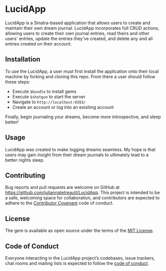 # LucidApp

LucidApp is a Sinatra-based application that allows users to create and maintain their own dream journal. LucidApp incorporates full CRUD actions, allowing users to create their own journal entries, read theirs and other users' entries, update the entries they've created, and delete any and all entries created on their account.

## Installation

To use the LucidApp, a user must first install the application onto their local machine by forking and cloning this repo. From there a user should follow these steps:

- Execute `$bundle` to install gems
- Execute `$shotgun` to start the server 
- Navigate to `http://localhost:9393/`
- Create an account or log into an exisiting account

Finally, begin journaling your dreams, become more introspective, and sleep better!

## Usage

LucidApp was created to make logging dreams seamless. My hope is that users may gain insight from their dream journals to ultimately lead to a better nights sleep.


## Contributing

Bug reports and pull requests are welcome on GitHub at https://github.com/juliannatetreault/LucidApp. This project is intended to be a safe, welcoming space for collaboration, and contributors are expected to adhere to the [Contributor Covenant](http://contributor-covenant.org) code of conduct.

## License

The gem is available as open source under the terms of the [MIT License](https://opensource.org/licenses/MIT).

## Code of Conduct

Everyone interacting in the LucidApp project’s codebases, issue trackers, chat rooms and mailing lists is expected to follow the [code of conduct](https://github.com/juliannatetreault/LucidApp/blob/master/CODE_OF_CONDUCT.md).
